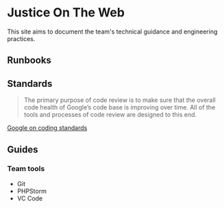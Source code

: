 # Justice On The Web
This site aims to document the team's technical guidance and engineering practices.

## Runbooks

## Standards
>The primary purpose of code review is to make sure that the overall code health of Google’s code base is improving over time. All of the tools and processes of code review are designed to this end.

[Google on coding standards](https://google.github.io/eng-practices/review/reviewer/standard.html)

## Guides

### Team tools
* Git
* PHPStorm
* VC Code